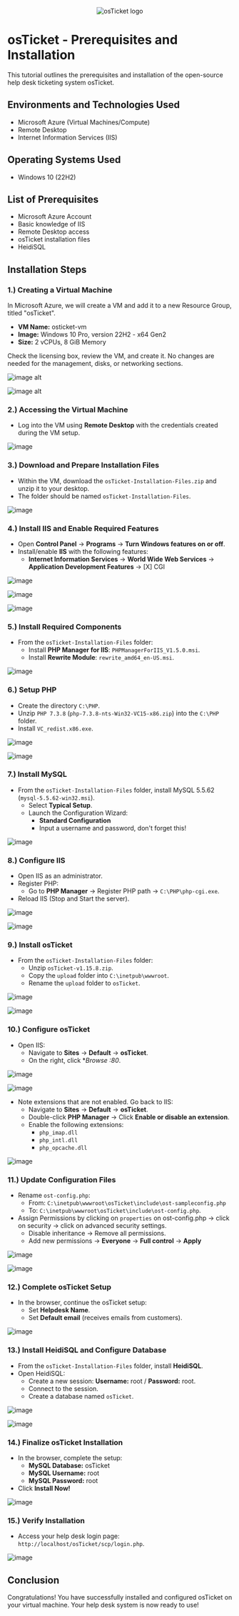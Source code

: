  
<p align="center">
<img src="https://i.imgur.com/Clzj7Xs.png" alt="osTicket logo"/>
</p>

<h1>osTicket - Prerequisites and Installation</h1>
This tutorial outlines the prerequisites and installation of the open-source help desk ticketing system osTicket.<br />




<h2>Environments and Technologies Used</h2>

- Microsoft Azure (Virtual Machines/Compute)
- Remote Desktop
- Internet Information Services (IIS)

<h2>Operating Systems Used </h2>

- Windows 10</b> (22H2)

<h2>List of Prerequisites</h2>

- Microsoft Azure Account
- Basic knowledge of IIS
- Remote Desktop access
- osTicket installation files
- HeidiSQL

<h2>Installation Steps</h2>
        
<h3>1.) Creating a Virtual Machine</h3>

In Microsoft Azure, we will create a VM and add it to a new Resource Group, titled "osTicket".

- **VM Name:** osticket-vm
- **Image:** Windows 10 Pro, version 22H2 - x64 Gen2
- **Size:** 2 vCPUs, 8 GiB Memory

Check the licensing box, review the VM, and create it. No changes are needed for the management, disks, or networking sections.

![image alt](https://github.com/Edwin387/osticket-prereqs/blob/main/shot%2029.PNG?raw=true)

![image alt](https://github.com/Edwin387/osticket-prereqs/blob/main/shot%2030.PNG?raw=true)



<h3>2.) Accessing the Virtual Machine</h3>

- Log into the VM using **Remote Desktop** with the credentials created during the VM setup. 

![image](https://github.com/user-attachments/assets/89a075d3-dbe9-4489-b31a-0f5a5f648919)


<h3>3.) Download and Prepare Installation Files</h3>

- Within the VM, download the `osTicket-Installation-Files.zip` and unzip it to your desktop.
- The folder should be named `osTicket-Installation-Files`.

![image](https://github.com/Edwin387/osticket-prereqs/blob/main/Screenshot%203.PNG?raw=true) 


<h3>4.) Install IIS and Enable Required Features</h3>

- Open **Control Panel** -> **Programs** -> **Turn Windows features on or off**.
- Install/enable **IIS** with the following features:
  - **Internet Information Services** -> **World Wide Web Services** -> **Application Development Features** -> [X] CGI

![image](https://github.com/Edwin387/osticket-prereqs/blob/main/shot%204.PNG?raw=true)

![image](https://github.com/Edwin387/osticket-prereqs/blob/main/Screenshot%201.PNG?raw=true)

![image](https://github.com/Edwin387/osticket-prereqs/blob/main/Screenshot%202.PNG?raw=true)

<h3>5.) Install Required Components</h3>

- From the `osTicket-Installation-Files` folder:
  - Install **PHP Manager for IIS**: `PHPManagerForIIS_V1.5.0.msi`.
  - Install **Rewrite Module**: `rewrite_amd64_en-US.msi`.
 
![image](https://github.com/Edwin387/osticket-prereqs/blob/main/shot%208.PNG?raw=true)

<h3>6.) Setup PHP</h3>

- Create the directory `C:\PHP`.
- Unzip `PHP 7.3.8` (`php-7.3.8-nts-Win32-VC15-x86.zip`) into the `C:\PHP` folder.
- Install `VC_redist.x86.exe`.

![image](https://github.com/Edwin387/osticket-prereqs/blob/main/shot%2032.PNG?raw=true)

![image](https://github.com/Edwin387/osticket-prereqs/blob/main/shot%208.PNG?raw=true)

<h3>7.) Install MySQL</h3>

- From the `osTicket-Installation-Files` folder, install MySQL 5.5.62 (`mysql-5.5.62-win32.msi`).
  - Select **Typical Setup**.
  - Launch the Configuration Wizard:
    - **Standard Configuration**
    - Input a username and password, don't forget this!

![image](https://github.com/Edwin387/osticket-prereqs/blob/main/shot%209.PNG?raw=true)

<h3>8.) Configure IIS</h3>

- Open IIS as an administrator.
- Register PHP:
  - Go to **PHP Manager** -> Register PHP path -> `C:\PHP\php-cgi.exe`.
- Reload IIS (Stop and Start the server).

![image](https://github.com/Edwin387/osticket-prereqs/blob/main/shot%2033.PNG?raw=true)

![image](https://github.com/Edwin387/osticket-prereqs/blob/main/shot%2010.PNG?raw=true)

<h3>9.) Install osTicket</h3>

- From the `osTicket-Installation-Files` folder:
  - Unzip `osTicket-v1.15.8.zip`.
  - Copy the `upload` folder into `C:\inetpub\wwwroot`.
  - Rename the `upload` folder to `osTicket`.

![image](https://github.com/Edwin387/osticket-prereqs/blob/main/shot%2034.PNG?raw=true)

![image](https://github.com/Edwin387/osticket-prereqs/blob/main/shot%2012.PNG?raw=true)

<h3>10.) Configure osTicket</h3>

- Open IIS:
  - Navigate to **Sites** -> **Default** -> **osTicket**.
  - On the right, click **Browse *:80**.

![image](https://github.com/Edwin387/osticket-prereqs/blob/main/shot%2014.PNG?raw=true)

![image](https://github.com/Edwin387/osticket-prereqs/blob/main/shot%2015.PNG?raw=true)

- Note extensions that are not enabled. Go back to IIS:
  - Navigate to **Sites** -> **Default** -> **osTicket**.
  - Double-click **PHP Manager** -> Click **Enable or disable an extension**.
  - Enable the following extensions:
    - `php_imap.dll`
    - `php_intl.dll`
    - `php_opcache.dll`

![image](https://github.com/Edwin387/osticket-prereqs/blob/main/shot%2016.PNG?raw=true)

<h3>11.) Update Configuration Files</h3>

- Rename `ost-config.php`:
  - From: `C:\inetpub\wwwroot\osTicket\include\ost-sampleconfig.php`
  - To: `C:\inetpub\wwwroot\osTicket\include\ost-config.php`.
- Assign Permissions by clicking on `properties` on ost-config.php -> click on security -> click on advanced security settings.
  - Disable inheritance -> Remove all permissions.
  - Add new permissions -> **Everyone** -> **Full control** -> **Apply**

![image](https://github.com/Edwin387/osticket-prereqs/blob/main/shot%2017.PNG?raw=true)

![image](https://github.com/Edwin387/osticket-prereqs/blob/main/shot%2018.PNG?raw=true)

<h3>12.) Complete osTicket Setup</h3>

- In the browser, continue the osTicket setup:
  - Set **Helpdesk Name**.
  - Set **Default email** (receives emails from customers).

![image](https://github.com/Edwin387/osticket-prereqs/blob/main/shot%2019.PNG?raw=true)

<h3>13.) Install HeidiSQL and Configure Database</h3>

- From the `osTicket-Installation-Files` folder, install **HeidiSQL**.
- Open HeidiSQL:
  - Create a new session: **Username:** root / **Password:** root.
  - Connect to the session.
  - Create a database named `osTicket`.

![image](https://github.com/Edwin387/osticket-prereqs/blob/main/shot%2020.PNG?raw=true)

![image](https://github.com/Edwin387/osticket-prereqs/blob/main/shot%2021.PNG?raw=true)

<h3>14.) Finalize osTicket Installation</h3>

- In the browser, complete the setup:
  - **MySQL Database:** osTicket  
  - **MySQL Username:** root  
  - **MySQL Password:** root  
- Click **Install Now!**

![image](https://github.com/Edwin387/osticket-prereqs/blob/main/68747470733a2f2f692e696d6775722e636f6d2f6e69714f706f592e706e67%20(2).png?raw=true)

<h3>15.) Verify Installation</h3>

- Access your help desk login page: `http://localhost/osTicket/scp/login.php`.

![image](https://github.com/Edwin387/osticket-prereqs/blob/main/shot%2035.PNG?raw=true)

<h2>Conclusion</h2>

Congratulations! You have successfully installed and configured osTicket on your virtual machine. Your help desk system is now ready to use!

<br />
